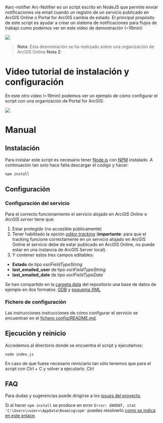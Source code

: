 #arc-notifier
Arc-Notifier es un script escrito en NodeJS que permite enviar notificaciones vía email cuando un registro de un servicio publicado en ArcGIS Online o Portal for ArcGIS cambia de estado. El principal propósito de este script es ayudar a crear un sistema de notificaciones para flujos de trabajo como podemos ver en este vídeo de demostración (~16min):

[<img src="https://i.ytimg.com/vi/reX7ZTi2Alo/hqdefault.jpg">](https://www.youtube.com/watch?v=reX7ZTi2Alo)

> **Nota**: Esta desmotración se ha realizado sobre una organización de ArcGIS Online
> **Nota 2**:

# Video tutorial de instalación y configuración
En este otro vídeo (~19min) podemos ver un ejemplo de cómo configurar el script con una organización de Portal for ArcGIS:

[<img src="https://i.ytimg.com/vi/8Bwt25WbKjM/hqdefault.jpg">](https://www.youtube.com/watch?v=8Bwt25WbKjM)

# Manual

## Instalación

Para instalar este script es necesario tener [Node.js](https://nodejs.org/en/) con [NPM](http://blog.npmjs.org/post/85484771375/how-to-install-npm) instalado. A continuación tan solo hace falta descargar el código y hacer:

```bash
npm install
```

## Configuración

### Configuración del servicio

Para el correcto funcionamiento el servicio alojado en *ArcGIS Online* o *ArcGIS server* tiene que:

1. Estar protegido (no accesible públicamente)
2. Tener habilitado la opción *[editor tracking](http://server.arcgis.com/en/server/10.3/publish-services/windows/editor-tracking-for-feature-services.htm)* (**importante**: para que el tracking funcione correctamente en un servicio alojado en ArcGIS Online el servicio debe de estar publicado en ArcGIS Online, no puede estar en una instancia de ArcGIS Server local).
3. Y contener estos tres campos editables:
  * **Estado** de tipo *esriFieldTypeString*
  * **last_emailed_user** de tipo *esriFieldTypeString*
  * **last_emailed_date** de tipo *esriFieldTypeDate*

Se han compartido en la [carpeta data](https://github.com/esri-es/ArcNotifier/tree/master/data) del repositorio una base de datos de ejemplo en dos formatos: [GDB](https://github.com/esri-es/ArcNotifier/raw/master/data/GDB_SAMPLE.gdb.zip) y [esquema XML](https://raw.githubusercontent.com/esri-es/ArcNotifier/master/data/XML_GDB.XML)

### Fichero de configuración

Las instrucciones instrucciones de cómo configurar el servicio se encuentran en el [fichero config/README.md](https://github.com/esri-es/ArcNotifier/tree/master/config). 

## Ejecución y reinicio
Accedemos al directorio donde se encuentra el script y ejecutamos:
```
node index.js
```

En caso de que fuese necesario reiniciarlo tan sólo tenemos que para el script con Ctrl + C y volver a ejecutarlo.
Ctrl

## FAQ

Para dudas y sugerencias puede dirigirse a los [issues del proyecto](https://github.com/esri-es/ArcNotifier/issues).

Si al hacer ```npm install``` se produce en error ```Error: ENOENT, stat 'C:\Users\<user>\AppData\Roaming\npm'``` puedes resolverlo [como se indica en este enlace](https://github.com/npm/npm/wiki/Troubleshooting#error-enoent-stat-cusersuserappdataroamingnpm-on-windows-7).
